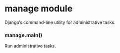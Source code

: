 # manage module

Django’s command-line utility for administrative tasks.


### manage.main()
Run administrative tasks.
